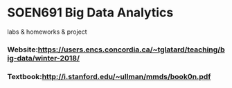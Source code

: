 # SOEN691 Big Data Analytics

labs & homeworks & project
### Website:https://users.encs.concordia.ca/~tglatard/teaching/big-data/winter-2018/

### Textbook:http://i.stanford.edu/~ullman/mmds/book0n.pdf


